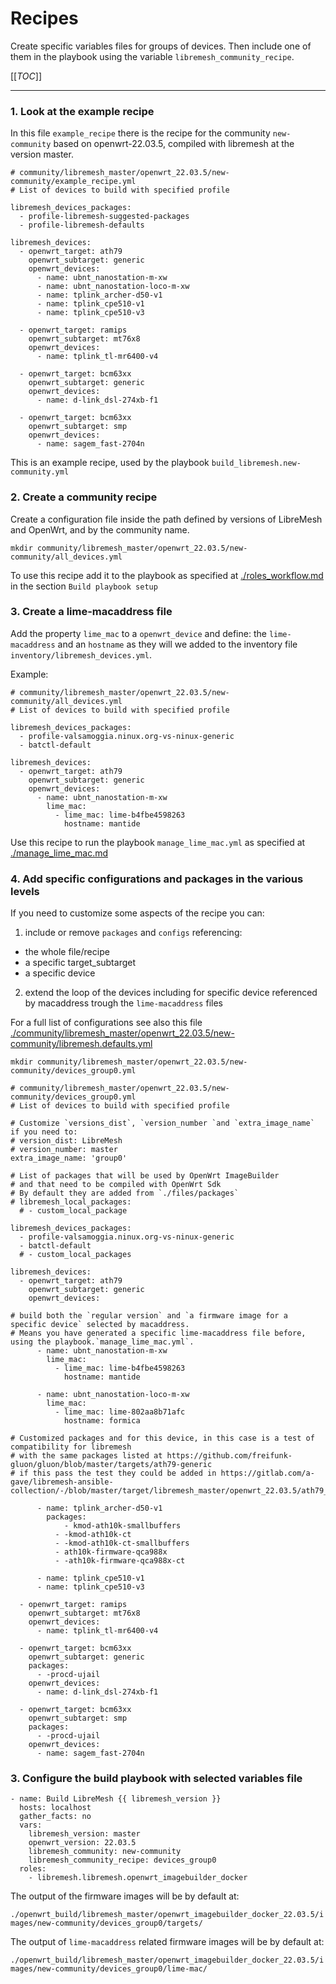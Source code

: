 
# Recipes

Create specific variables files for groups of devices.
Then include one of them in the playbook using the variable `libremesh_community_recipe`.

[[_TOC_]]

------------

### 1. Look at the example recipe
In this file `example_recipe` there is the recipe for the community `new-community` based on openwrt-22.03.5, compiled with libremesh at the version master.

```
# community/libremesh_master/openwrt_22.03.5/new-community/example_recipe.yml
# List of devices to build with specified profile

libremesh_devices_packages:
  - profile-libremesh-suggested-packages
  - profile-libremesh-defaults

libremesh_devices:
  - openwrt_target: ath79
    openwrt_subtarget: generic
    openwrt_devices:
      - name: ubnt_nanostation-m-xw
      - name: ubnt_nanostation-loco-m-xw
      - name: tplink_archer-d50-v1
      - name: tplink_cpe510-v1
      - name: tplink_cpe510-v3

  - openwrt_target: ramips
    openwrt_subtarget: mt76x8
    openwrt_devices:
      - name: tplink_tl-mr6400-v4

  - openwrt_target: bcm63xx
    openwrt_subtarget: generic
    openwrt_devices:
      - name: d-link_dsl-274xb-f1

  - openwrt_target: bcm63xx
    openwrt_subtarget: smp
    openwrt_devices:
      - name: sagem_fast-2704n

```
This is an example recipe, used by the playbook `build_libremesh.new-community.yml`


### 2. Create a community recipe
Create a configuration file inside the path defined by versions of LibreMesh and OpenWrt, and by the community name.

```
mkdir community/libremesh_master/openwrt_22.03.5/new-community/all_devices.yml
```

To use this recipe add it to the playbook as specified at [./roles_workflow.md](./roles_workflow.md) in the section `Build playbook setup`


### 3. Create a lime-macaddress file

Add the property `lime_mac` to a `openwrt_device` and define:
the `lime-macaddress` and an `hostname` as they will we added to the inventory file `inventory/libremesh_devices.yml`.

Example:
```
# community/libremesh_master/openwrt_22.03.5/new-community/all_devices.yml
# List of devices to build with specified profile

libremesh_devices_packages:
  - profile-valsamoggia.ninux.org-vs-ninux-generic
  - batctl-default

libremesh_devices:
  - openwrt_target: ath79
    openwrt_subtarget: generic
    openwrt_devices:
      - name: ubnt_nanostation-m-xw
        lime_mac:
          - lime_mac: lime-b4fbe4598263
            hostname: mantide

```

Use this recipe to run the playbook `manage_lime_mac.yml` as specified at [./manage_lime_mac.md](./manage_lime_mac.md)


### 4. Add specific configurations and packages in the various levels
If you need to customize some aspects of the recipe you can:
1. include or remove `packages` and `configs` referencing:
  - the whole file/recipe
  - a specific target_subtarget
  - a specific device
2. extend the loop of the devices including for specific device referenced by macaddress trough the `lime-macaddress` files

For a full list of configurations see also this file [./community/libremesh_master/openwrt_22.03.5/new-community/libremesh.defaults.yml](./community/libremesh_master/openwrt_22.03.5/new-community/libremesh.defaults.yml)

```
mkdir community/libremesh_master/openwrt_22.03.5/new-community/devices_group0.yml
```

```
# community/libremesh_master/openwrt_22.03.5/new-community/devices_group0.yml
# List of devices to build with specified profile

# Customize `versions_dist`, `version_number `and `extra_image_name` if you need to:
# version_dist: LibreMesh
# version_number: master
extra_image_name: 'group0'

# List of packages that will be used by OpenWrt ImageBuilder
# and that need to be compiled with OpenWrt Sdk 
# By default they are added from `./files/packages`
# libremesh_local_packages:
  # - custom_local_package

libremesh_devices_packages:
  - profile-valsamoggia.ninux.org-vs-ninux-generic
  - batctl-default
  # - custom_local_packages

libremesh_devices:
  - openwrt_target: ath79
    openwrt_subtarget: generic
    openwrt_devices:

# build both the `regular version` and `a firmware image for a specific device` selected by macaddress. 
# Means you have generated a specific lime-macaddress file before, using the playbook.`manage_lime_mac.yml`. 
      - name: ubnt_nanostation-m-xw
        lime_mac:
          - lime_mac: lime-b4fbe4598263
            hostname: mantide

      - name: ubnt_nanostation-loco-m-xw
        lime_mac:
          - lime_mac: lime-802aa8b71afc
            hostname: formica

# Customized packages and for this device, in this case is a test of compatibility for libremesh
# with the same packages listed at https://github.com/freifunk-gluon/gluon/blob/master/targets/ath79-generic
# if this pass the test they could be added in https://gitlab.com/a-gave/libremesh-ansible-collection/-/blob/master/target/libremesh_master/openwrt_22.03.5/ath79_generic.yml

      - name: tplink_archer-d50-v1
        packages:
        	- kmod-ath10k-smallbuffers
          - -kmod-ath10k-ct
          - -kmod-ath10k-ct-smallbuffers
          - ath10k-firmware-qca988x
          - -ath10k-firmware-qca988x-ct

      - name: tplink_cpe510-v1
      - name: tplink_cpe510-v3

  - openwrt_target: ramips
    openwrt_subtarget: mt76x8
    openwrt_devices:
      - name: tplink_tl-mr6400-v4

  - openwrt_target: bcm63xx
    openwrt_subtarget: generic
    packages:
      - -procd-ujail
    openwrt_devices:
      - name: d-link_dsl-274xb-f1

  - openwrt_target: bcm63xx
    openwrt_subtarget: smp
    packages:
      - -procd-ujail
    openwrt_devices:
      - name: sagem_fast-2704n

```

### 3. Configure the build playbook with selected variables file

```
- name: Build LibreMesh {{ libremesh_version }}
  hosts: localhost
  gather_facts: no
  vars:
    libremesh_version: master
    openwrt_version: 22.03.5
    libremesh_community: new-community
    libremesh_community_recipe: devices_group0 
  roles: 
    - libremesh.libremesh.openwrt_imagebuilder_docker     
```

The output of the firmware images will be by default at:

`./openwrt_build/libremesh_master/openwrt_imagebuilder_docker_22.03.5/images/new-community/devices_group0/targets/`


The output of `lime-macaddress` related firmware images will be by default at:

`./openwrt_build/libremesh_master/openwrt_imagebuilder_docker_22.03.5/images/new-community/devices_group0/lime-mac/`